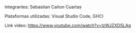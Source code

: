 Integrantes:     Sebastian Cañon Cuartas


Plataformas utilizadas:    Visual Studio Code, GHCI


Link video:    https://www.youtube.com/watch?v=IzWJZXD5LAg
